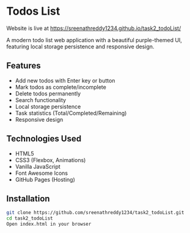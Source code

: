 # Todos List 
Website is live at https://sreenathreddy1234.github.io/task2_todoList/

A modern todo list web application with a beautiful purple-themed UI, featuring local storage persistence and responsive design.

## Features 
- Add new todos with Enter key or button
- Mark todos as complete/incomplete
- Delete todos permanently
- Search functionality
- Local storage persistence
- Task statistics (Total/Completed/Remaining)
- Responsive design

## Technologies Used 
- HTML5
- CSS3 (Flexbox, Animations)
- Vanilla JavaScript
- Font Awesome Icons
- GitHub Pages (Hosting)

## Installation 
```bash
git clone https://github.com/sreenathreddy1234/task2_todoList.git
cd task2_todoList
Open index.html in your browser
